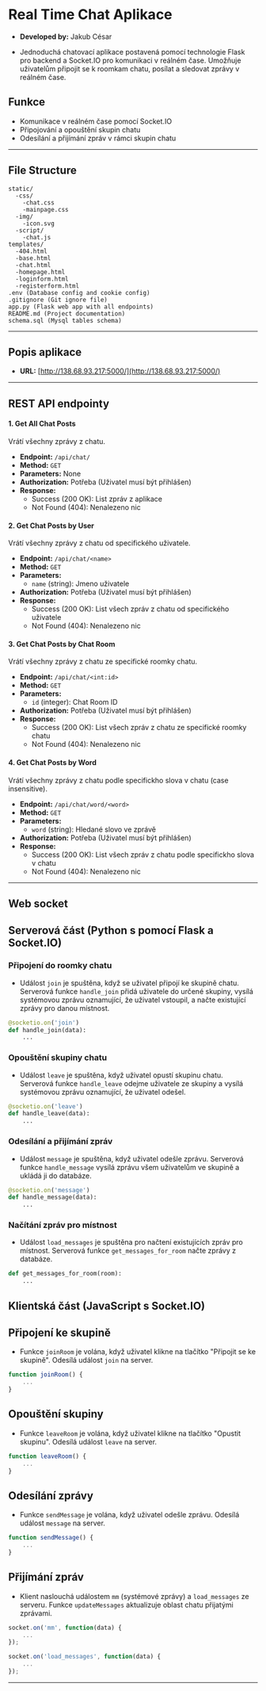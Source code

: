 # Real Time Chat Aplikace
- **Developed by:** Jakub César


- Jednoduchá chatovací aplikace postavená pomocí technologie Flask pro backend a Socket.IO pro komunikaci v reálném čase. Umožňuje uživatelům připojit se k roomkam chatu, posílat a sledovat zprávy v reálném čase.

## Funkce
- Komunikace v reálném čase pomocí Socket.IO
- Připojování a opouštění skupin chatu
- Odesílání a přijímání zpráv v rámci skupin chatu

------------------
## File Structure

```
static/
  -css/
    -chat.css
    -mainpage.css
  -img/
    -icon.svg
  -script/
    -chat.js
templates/
  -404.html
  -base.html
  -chat.html
  -homepage.html
  -loginform.html
  -registerform.html
.env (Database config and cookie config)
.gitignore (Git ignore file)
app.py (Flask web app with all endpoints)
README.md (Project documentation)
schema.sql (Mysql tables schema)
```
------------------
## Popis aplikace
- **URL:** [http://138.68.93.217:5000/](http://138.68.93.217:5000/) 
------------------
## REST API endpointy

#### 1. Get All Chat Posts
Vrátí všechny zprávy z chatu.

- **Endpoint:** `/api/chat/`
- **Method:** `GET`
- **Parameters:** None
- **Authorization:** Potřeba (Uživatel musí být přihlášen)
- **Response:**
  - Success (200 OK): List zpráv z aplikace
  - Not Found (404): Nenalezeno nic

#### 2. Get Chat Posts by User
Vrátí všechny zprávy z chatu od specifického uživatele.

- **Endpoint:** `/api/chat/<name>`
- **Method:** `GET`
- **Parameters:**
  - `name` (string): Jmeno uživatele
- **Authorization:** Potřeba (Uživatel musí být přihlášen)
- **Response:**
  - Success (200 OK): List všech zpráv z chatu od specifického uživatele
  - Not Found (404): Nenalezeno nic

#### 3. Get Chat Posts by Chat Room
Vrátí všechny zprávy z chatu ze specifické roomky chatu.

- **Endpoint:** `/api/chat/<int:id>`
- **Method:** `GET`
- **Parameters:**
  - `id` (integer): Chat Room ID
- **Authorization:** Potřeba (Uživatel musí být přihlášen)
- **Response:**
  - Success (200 OK): List všech zpráv z chatu ze specifické roomky chatu
  - Not Found (404): Nenalezeno nic

#### 4. Get Chat Posts by Word
Vrátí všechny zprávy z chatu podle specifickho slova v chatu (case insensitive).

- **Endpoint:** `/api/chat/word/<word>`
- **Method:** `GET`
- **Parameters:**
  - `word` (string): Hledané slovo ve zprávě
- **Authorization:** Potřeba (Uživatel musí být přihlášen)
- **Response:**
  - Success (200 OK): List všech zpráv z chatu podle specifickho slova v chatu
  - Not Found (404): Nenalezeno nic

------------------
## Web socket

## Serverová část (Python s pomocí Flask a Socket.IO)
### Připojení do roomky chatu
- Událost `join` je spuštěna, když se uživatel připojí ke skupině chatu. Serverová funkce `handle_join` přidá uživatele do určené skupiny, vysílá systémovou zprávu oznamující, že uživatel vstoupil, a načte existující zprávy pro danou místnost.
```python
@socketio.on('join')
def handle_join(data):
    ...
```

### Opouštění skupiny chatu
- Událost `leave` je spuštěna, když uživatel opustí skupinu chatu. Serverová funkce `handle_leave` odejme uživatele ze skupiny a vysílá systémovou zprávu oznamující, že uživatel odešel.

```python
@socketio.on('leave')
def handle_leave(data):
    ...
```

### Odesílání a přijímání zpráv
- Událost `message` je spuštěna, když uživatel odešle zprávu. Serverová funkce `handle_message` vysílá zprávu všem uživatelům ve skupině a ukládá ji do databáze.

```python
@socketio.on('message')
def handle_message(data):
    ...
```

### Načítání zpráv pro místnost
- Událost `load_messages` je spuštěna pro načtení existujících zpráv pro místnost. Serverová funkce `get_messages_for_room` načte zprávy z databáze.

```python
def get_messages_for_room(room):
    ...
```

## Klientská část (JavaScript s Socket.IO)
## Připojení ke skupině
- Funkce `joinRoom` je volána, když uživatel klikne na tlačítko "Připojit se ke skupině". Odesílá událost `join` na server.

```javascript
function joinRoom() {
    ...
}
```

## Opouštění skupiny
- Funkce `leaveRoom` je volána, když uživatel klikne na tlačítko "Opustit skupinu". Odesílá událost `leave` na server.

```javascript
function leaveRoom() {
    ...
}
```

## Odesílání zprávy
- Funkce `sendMessage` je volána, když uživatel odešle zprávu. Odesílá událost `message` na server.

```javascript
function sendMessage() {
    ...
}
```

## Přijímání zpráv
- Klient naslouchá událostem `mm` (systémové zprávy) a `load_messages` ze serveru. Funkce `updateMessages` aktualizuje oblast chatu přijatými zprávami.

```javascript
socket.on('mm', function(data) {
    ...
});

socket.on('load_messages', function(data) {
    ...
});
```

------------------